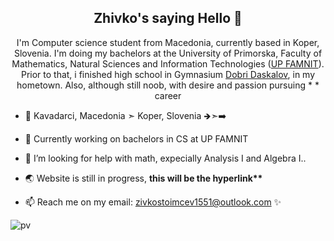 <h2 align="center">Zhivko's saying Hello 👋</h2>

<p align="center">
I'm Computer science student from Macedonia, currently based in Koper, Slovenia. I'm doing my bachelors at the University of Primorska, Faculty of Mathematics, Natural Sciences and Information Technologies (<a href="https://www.famnit.upr.si/en">UP FAMNIT</a>). Prior to that, i finished high school in Gymnasium <a href="dobridaskalov.edu.mk">Dobri Daskalov</a>, in my hometown. Also, although still noob, with desire and passion pursuing * <!--cybersecurity--> * career </p>

- 📍 Kavadarci, Macedonia ➣ Koper, Slovenia                                                                                         🡺➣➡️

- 🔭 Currently working on bachelors in CS at UP FAMNIT

- 🤔 I’m looking for help with math, expecially Analysis I and Algebra I..

- 🌏 Website is still in progress, <b>this will be the hyperlink**</b>

- 📫 Reach me on my email: <a href = "mailto: zivkostoimcev1551@outlook.com">zivkostoimcev1551@outlook.com</a>
✨

<!--
(8) Making a View Counter for GitHub Repos - Easy PHP Tutorial - YouTube

- 🔭 I’m currently working on CS degree ...
- 🌱 I’m currently learning ...
- 👯 I’m looking to collaborate on ...
- 🤔 I’m looking for help with ...
- 💬 Ask me about ...
- 📫 How to reach me: ...
- 😄 Pronouns: ...
- ⚡ Fun fact: ...
-->
![pv](https://pageview.vercel.app/?github_user=zstoimchev)
